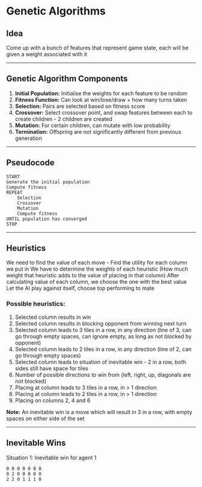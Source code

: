 # Genetic Algorithms

## Idea

Come up with a bunch of features that represent game state, each will be given a weight associated with it

---

## Genetic Algorithm Components

1. **Initial Population:** Initialise the weights for each feature to be random
1. **Fitness Function:** Can look at win/lose/draw + how many turns taken
1. **Selection:** Pairs are selected based on fitness score
1. **Crossover:** Select crossover point, and swap features between each to create children - 2 children are created
1. **Mutation:** For certain children, can mutate with low probability
1. **Termination:** Offspring are not significantly different from previous generation

---

## Pseudocode

```
START
Generate the initial population
Compute fitness
REPEAT
    Selection
    Crossover
    Mutation
    Compute fitness
UNTIL population has converged
STOP
```

---

## Heuristics

We need to find the value of each move - Find the utility for each column we put in
We have to determine the weights of each heuristic (How much weight that heuristic adds to the value of placing in that column)
After calculating value of each column, we choose the one with the best value
Let the AI play against itself, choose top performing to mate

### Possible heuristics:

1. Selected column results in win
2. Selected column results in blocking opponent from winning next turn
3. Selected column leads to 3 tiles in a row, in any direction (line of 3, can go through empty spaces, can ignore empty, as long as not blocked by opponent)
4. Selected column leads to 2 tiles in a row, in any direction (line of 2, can go through empty spaces)
5. Selected column leads to situation of inevitable win - 2 in a row, both sides still have space for tiles
6. Number of possible directions to win from (left, right, up, diagonals are not blocked)
7. Placing at column leads to 3 tiles in a row, in > 1 direction
8. Placing at column leads to 2 tiles in a row, in > 1 direction
9. Placing on columns 2, 4 and 6

**Note:** An inevitable win is a move which will result in 3 in a row, with empty spaces on either side of the set

---

## Inevitable Wins

Situation 1: Inevitable win for agent 1

```
0 0 0 0 0 0 0
0 2 0 0 0 0 0
2 2 0 1 1 1 0
```
